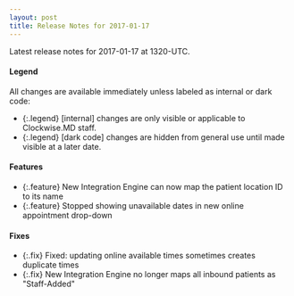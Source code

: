 ```yaml
---
layout: post
title: Release Notes for 2017-01-17
---
```


Latest release notes for 2017-01-17 at 1320-UTC.

<div class='legend' markdown='1'>

#### Legend

All changes are available immediately unless labeled as internal or dark code:

- {:.legend} [internal] changes are only visible or applicable to Clockwise.MD staff.
- {:.legend} [dark code] changes are hidden from general use until made visible at a later date.

</div>

<div class='features' markdown='1'>

#### Features

- {:.feature} New Integration Engine can now map the patient location ID to its name
- {:.feature} Stopped showing unavailable dates in new online appointment drop-down

</div>

<div class='fixes' markdown='1'>

#### Fixes

- {:.fix} Fixed: updating online available times sometimes creates duplicate times
- {:.fix} New Integration Engine no longer maps all inbound patients as "Staff-Added"

</div>
